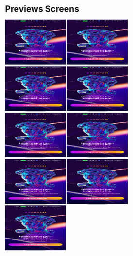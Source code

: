 # Previews Screens


<img src="./previews/1.jpg " alt="Local Image" width="200" height="150">
<img src="./previews/1.jpg " alt="Local Image" width="200" height="150">
<img src="./previews/1.jpg " alt="Local Image" width="200" height="150">
<img src="./previews/1.jpg " alt="Local Image" width="200" height="150">
<img src="./previews/1.jpg " alt="Local Image" width="200" height="150">
<img src="./previews/1.jpg " alt="Local Image" width="200" height="150">
<img src="./previews/1.jpg " alt="Local Image" width="200" height="150">
<img src="./previews/1.jpg " alt="Local Image" width="200" height="150">
<img src="./previews/1.jpg " alt="Local Image" width="200" height="150">

